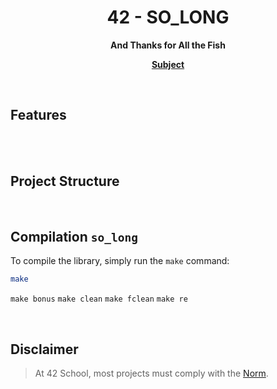<div align="center">
<h1>42 - SO_LONG</h1>
<p><strong>And Thanks for All the Fish</strong></a></p>
<p><a href="https://github.com/MathysCogne/42_so_long/blob/main/subject/so_long.pdf"><strong>Subject</strong></a></p>
</br>
</div>

## Features



</br>




</br>

## Project Structure





</br>

## Compilation `so_long`

To compile the library, simply run the `make` command:

```bash
make
```
``make bonus``
``make clean``
``make fclean``
``make re``

</br>

## Disclaimer
> At 42 School, most projects must comply with the [Norm](https://github.com/42School/norminette/blob/master/pdf/en.norm.pdf).